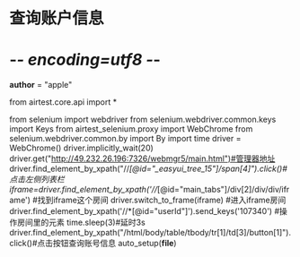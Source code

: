 # 查询账户信息
# -*- encoding=utf8 -*-
__author__ = "apple"

from airtest.core.api import *

from selenium import webdriver
from selenium.webdriver.common.keys import Keys
from airtest_selenium.proxy import WebChrome
from selenium.webdriver.common.by import By
import time
driver = WebChrome()
driver.implicitly_wait(20)
driver.get("http://49.232.26.196:7326/webmgr5/main.html")#管理器地址
driver.find_element_by_xpath("//*[@id=\"_easyui_tree_15\"]/span[4]").click()#点击左侧列表栏
iframe=driver.find_element_by_xpath('//*[@id="main_tabs"]/div[2]/div/div/iframe')  #找到iframe这个房间
driver.switch_to_frame(iframe)  #进入iframe房间
driver.find_element_by_xpath('//*[@id="userId"]').send_keys('107340') #操作房间里的元素
time.sleep(3)#延时3s
driver.find_element_by_xpath("/html/body/table/tbody/tr[1]/td[3]/button[1]").click()#点击按钮查询账号信息
auto_setup(__file__)
